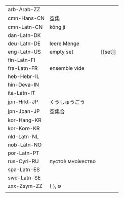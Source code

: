 | | | |
|-|-|-|
| arb-Arab-ZZ |  |  |
| cmn-Hans-CN | 空集 |  |
| cmn-Latn-CN | kōng jí |  |
| dan-Latn-DK |  |  |
| deu-Latn-DE | leere Menge |  |
| eng-Latn-US | empty set | [[set]] |
| fin-Latn-FI |  |  |
| fra-Latn-FR | ensemble vide |  |
| heb-Hebr-IL |  |  |
| hin-Deva-IN |  |  |
| ita-Latn-IT |  |  |
| jpn-Hrkt-JP | くうしゅうごう |  |
| jpn-Jpan-JP | 空集合 |  |
| kor-Hang-KR |  |  |
| kor-Kore-KR |  |  |
| nld-Latn-NL |  |  |
| nob-Latn-NO |  |  |
| por-Latn-PT |  |  |
| rus-Cyrl-RU | пусто́е мно́жество |  |
| spa-Latn-ES |  |  |
| swe-Latn-SE |  |  |
| zxx-Zsym-ZZ | { }, ∅ |  |
|  |  |  |